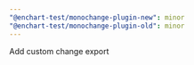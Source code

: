 ```yaml
---
"@enchart-test/monochange-plugin-new": minor
"@enchart-test/monochange-plugin-old": minor
---
```


Add custom change export
